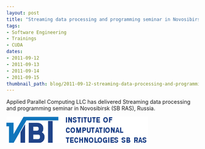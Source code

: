 ```yaml
---
layout: post
title: "Streaming data processing and programming seminar in Novosibirsk (SB RAS)"
tags:
- Software Engineering
- Trainings
- CUDA
dates:
- 2011-09-12
- 2011-09-13
- 2011-09-14
- 2011-09-15
thumbnail_path: blog/2011-09-12-streaming-data-processing-and-programming-institute-of-computational-technologies-sb-ras/logo.png
---
```


Applied Parallel Computing LLC has delivered Streaming data processing and programming seminar in Novosibirsk (SB RAS), Russia.

![alt text](\assets\img\blog\2011-09-12-streaming-data-processing-and-programming-institute-of-computational-technologies-sb-ras\logo.png "Logo Title Text 1")

